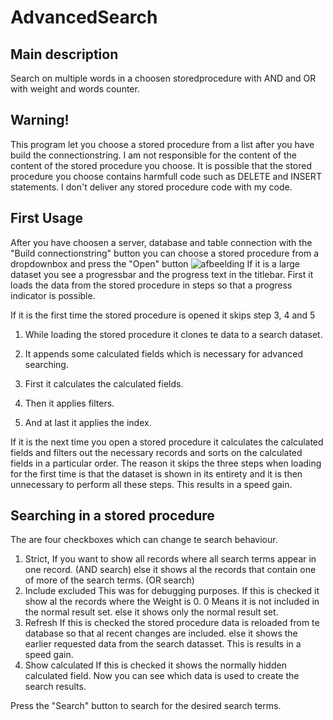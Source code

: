 # AdvancedSearch
Main description
-----------------
Search on multiple words in a choosen storedprocedure with AND and OR with weight and words counter.

Warning!
-----------------
This program let you choose a stored procedure from a list after you have build the connectionstring.
I am not responsible for the content of the content of the stored procedure you choose.
It is possible that the stored procedure you choose contains harmfull code such as DELETE and INSERT statements.
I don't deliver any stored procedure code with my code.

First Usage
-----------------
After you have choosen a server, database and table connection with the "Build connectionstring" button you can choose a stored procedure from a dropdownbox and press the "Open" button
![afbeelding](https://github.com/user-attachments/assets/01ab98d0-6e87-4d27-87e2-599fb90ef5b1)
If it is a large dataset you see a progressbar and the progress text in the titlebar.
First it loads the data from the stored procedure in steps so that a progress indicator is possible.

If it is the first time the stored procedure is opened it skips step 3, 4 and 5
1. While loading the stored procedure it clones te data to a search dataset.
2. It appends some calculated fields which is necessary for advanced searching.

3. First it calculates the calculated fields. 
4. Then it applies filters.
5. And at last it applies the index.

If it is the next time you open a stored procedure it calculates the calculated fields and filters out the necessary records and sorts on the calculated fields in a particular order.
The reason it skips the three steps when loading for the first time is that the dataset is shown in its entirety and it is then unnecessary to perform all these steps. This results in a speed gain.

Searching in a stored procedure
-----------------
The are four checkboxes which can change te search behaviour.
1. Strict, 
	If you want to show all records where all search terms appear in one record.  (AND search) 
          else it shows al the records that contain one of more of the search terms. (OR search)
2. Include excluded
          This was for debugging purposes. If this is checked it show al the records where the Weight is 0. 0 Means it is not included in the normal result set.
          else it shows only the normal result set.
3. Refresh 
          If this is checked the stored procedure data is reloaded from te database so that al recent changes are included.
          else it shows the earlier requested data from the search datasset. This is results in a speed gain.
4. Show calculated 
          If this is checked it shows the normally hidden calculated field. Now you can see which data is used to create the search results.

Press the "Search" button to search for the desired search terms. 
